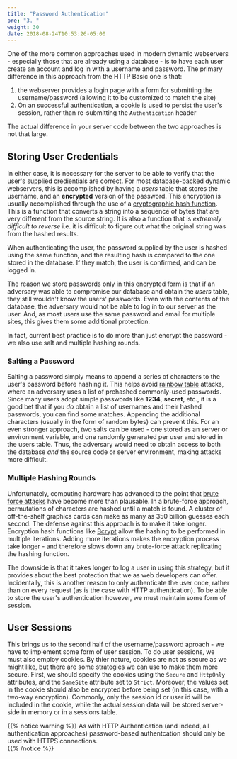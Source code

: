 ```yaml
---
title: "Password Authentication"
pre: "3. "
weight: 30
date: 2018-08-24T10:53:26-05:00
---
```


One of the more common approaches used in modern dynamic webservers - especially those that are already using a database - is to have each user create an account and log in with a username and password.  The primary difference in this approach from the HTTP Basic one is that:

1. the webserver provides a login page with a form for submitting the username/password (allowing it to be customized to match the site)
2. On an successful authentication, a cookie is used to persist the user's session, rather than re-submitting the `Authentication` header

The actual difference in your server code between the two approaches is not that large.

## Storing User Credentials

In either case, it is necessary for the server to be able to verify that the user's supplied credientials are correct. For most database-backed dynamic webservers, this is accomplished by having a _users_ table that stores the username, and an **encrypted** version of the password.  This encryption is usually accomplished through the use of a [cryptographic hash function](https://en.wikipedia.org/wiki/Cryptographic_hash_function).  This is a function that converts a string into a sequence of bytes that are very different from the source string.  It is also a function that is _extremely difficult to reverse_ i.e. it is difficult to figure out what the original string was from the hashed results.  

When authenticating the user, the password supplied by the user is hashed using the same function, and the resulting hash is compared to the one stored in the database.  If they match, the user is confirmed, and can be logged in.

The reason we store passwords only in this encrypted form is that if an adversary was able to compromise our database and obtain the _users_ table, they still wouldn't know the users' passwords.  Even with the contents of the database, the adversary would not be able to log in to our server as the user.  And, as most users use the same password and email for multiple sites, this gives them some additional protection.

In fact, current best practice is to do more than just encrypt the password - we also use salt and multiple hashing rounds.

### Salting a Password

Salting a password simply means to append a series of characters to the user's password before hashing it.  This helps avoid [rainbow table](https://en.wikipedia.org/wiki/Rainbow_table) attacks, where an adversary uses a list of prehashed commonly-used passwords.  Since many users adopt simple passwords like **1234**, **secret**, etc., it is a good bet that if you _do_ obtain a list of usernames and their hashed passwords, you can find some matches.  Appending the additional characters (usually in the form of random bytes) can prevent this.  For an even stronger approach, _two_ salts can be used - one stored as an server or environment variable, and one randomly generated per user and stored in the users table. Thus, the adversary would need to obtain access to both the database _and_ the source code or server environment, making attacks more difficult.

### Multiple Hashing Rounds

Unfortunately, computing hardware has advanced to the point that [brute force attacks](https://en.wikipedia.org/wiki/Brute-force_attack) have become more than plausable.  In a brute-force approach, permutations of characters are hashed until a match is found.  A cluster of off-the-shelf graphics cards can make as many as 350 billion guesses each second.  The defense against this approach is to make it take longer.  Encryption hash functions like [Bcrypt](https://en.wikipedia.org/wiki/Bcrypt) allow the hashing to be performed in multiple iterations.  Adding more iterations makes the encryption process take longer - and therefore slows down any brute-force attack replicating the hashing function.

The downside is that it takes longer to log a user in using this strategy, but it provides about the best protection that we as web developers can offer.  Incidentally, this is another reason to only authenticate the user once, rather than on every request (as is the case with HTTP authentication).  To be able to store the user's authentication however, we must maintain some form of session.

## User Sessions
This brings us to the second half of the username/password aproach - we have to implement some form of user session. To do user sessions, we must also employ cookies. By thier nature, cookies are not as secure as we might like, but there are some strategies we can use to make them more secure.  First, we should specify the cookies using the `Secure` and `HttpOnly` attributes, and the `SameSite` attribute set to `Strict`.  Moreover, the values set in the cookie should also be encrypted before being set (in this case, with a two-way encryption).  Commonly, only the session id or user id will be included in the cookie, while the actual session data will be stored server-side in memory or in a sessions table.

{{% notice warning %}}
As with HTTP Authentication (and indeed, all authentication approaches) password-based authentcation should only be used with HTTPS connections.  
{{% /notice %}}